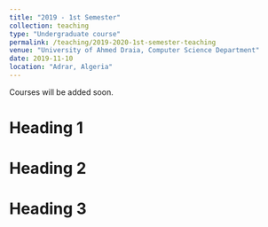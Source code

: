 ```yaml
---
title: "2019 - 1st Semester"
collection: teaching
type: "Undergraduate course"
permalink: /teaching/2019-2020-1st-semester-teaching
venue: "University of Ahmed Draia, Computer Science Department"
date: 2019-11-10
location: "Adrar, Algeria"
---
```


Courses will be added soon.

Heading 1
======

Heading 2
======

Heading 3
======